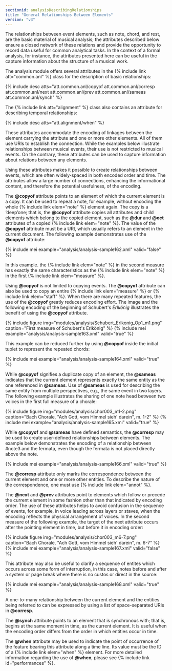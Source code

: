 ```yaml
---
sectionid: analysisDescribingRelationships
title: "General Relationships Between Elements"
version: "v3"
---
```


The relationships between event elements, such as note, chord, and rest, are the basic material of musical analysis; the attributes described below ensure a closed network of these relations and provide the opportunity to record data useful for common analytical tasks. In the context of a formal analysis, for instance, the attributes presented here can be useful in the capture information about the structure of a musical work.

The analysis module offers several attributes in the {% include link att="common.anl" %} class for the description of basic relationships:

{% include desc atts="att.common.anl/copyof att.common.anl/corresp att.common.anl/next att.common.anl/prev att.common.anl/sameas att.common.anl/synch" %} 

The {% include link att="alignment" %} class also contains an attribute for describing temporal relationships:

{% include desc atts="att.alignment/when" %} 

These attributes accommodate the encoding of linkages between the element carrying the attribute and one or more other elements. All of them use URIs to establish the connection. While the examples below illustrate relationships between musical events, their use is not restricted to musical events. On the contrary, these attributes can be used to capture information about relations between any elements.

Using these attributes makes it possible to create relationships between events, which are often widely-spaced in both encoded order and time. The attributes allow a large number of connections, enhancing the informational content, and therefore the potential usefulness, of the encoding.

The **@copyof** attribute points to an element of which the current element is a copy. It can be used to repeat a note, for example, without encoding the whole {% include link elem="note" %} element again. The copy is a ‘deep’one; that is, the **@copyof** attribute copies all attributes and child elements which belong to the copied element, such as the **@dur** and **@oct** attributes of a copied {% include link elem="note" %}. The value of the **@copyof** attribute must be a URI, which usually refers to an element in the current document. The following example demonstrates use of the **@copyof** attribute:

{% include mei example="analysis/analysis-sample162.xml" valid="false" %}

In this example. the {% include link elem="note" %} in the second measure has exactly the same characteristics as the {% include link elem="note" %} in the first {% include link elem="measure" %}.

Using **@copyof** is not limited to copying events. The **@copyof** attribute can also be used to copy an entire {% include link elem="measure" %} or {% include link elem="staff" %}. When there are many repeated features, the use of the **@copyof** greatly reduces encoding effort. The image and the following encoding of the beginning of Schubert's *Erlkönig* illustrates the benefit of using the **@copyof** attribute.

{% include figure img="modules/analysis/Schubert_Erlkonig_Op1_m1.png" caption="First measure of Schubert's Erlkönig" %}
{% include mei example="analysis/analysis-sample163.xml" valid="true" %}

This example can be reduced further by using **@copyof** inside the initial tuplet to represent the repeated chords:

{% include mei example="analysis/analysis-sample164.xml" valid="true" %}

While **@copyof** signifies a duplicate copy of an element, the **@sameas** indicates that the current element represents exactly the same entity as the one referenced in **@sameas**. Use of **@sameas** is used for describing the same entity from multiple perspectives, e.g., the same event in two layers. The following example illustrates the sharing of one note head between two voices in the first full measure of a chorale:

{% include figure img="modules/analysis/chor003_m1-2.png" caption="Bach Chorale, \"Ach Gott, vom Himmel sieh' darein\", m. 1-2" %}
{% include mei example="analysis/analysis-sample165.xml" valid="true" %}

While **@copyof** and **@sameas** have defined semantics, the **@corresp** may be used to create user-defined relationships between elements. The example below demonstrates the encoding of a relationship between #note3 and the fermata, even though the fermata is not placed directly above the note.

{% include mei example="analysis/analysis-sample166.xml" valid="true" %}

The **@corresp** attribute only marks the correspondence between the current element and one or more other entities. To describe the nature of the correspondence, one must use {% include link elem="annot" %}.

The **@next** and **@prev** attributes point to elements which follow or precede the current element in some fashion other than that indicated by encoding order. The use of these attributes helps to avoid confusion in the sequence of events, for example, in voice leading across layers or staves, when the encoding reflects the physical arrangement of voices. In the second measure of the following example, the target of the next attribute occurs after the pointing element in time, but before it in encoding order:

{% include figure img="modules/analysis/chor003_m6-7.png" caption="Bach Chorale, \"Ach Gott, vom Himmel sieh' darein\", m. 6-7" %}
{% include mei example="analysis/analysis-sample167.xml" valid="false" %}

This attribute may also be useful to clarify a sequence of entites which occurs across some form of interruption, in this case, notes before and after a system or page break where there is no custos or direct in the source:

{% include mei example="analysis/analysis-sample168.xml" valid="true" %}

A one-to-many relationship between the current element and the entities being referred to can be expressed by using a list of space-separated URIs in **@corresp**.

The **@synch** attribute points to an element that is synchronous with; that is, begins at the same moment in time, as the current element. It is useful when the encoding order differs from the order in which entities occur in time.

The **@when** attribute may be used to indicate the point of occurrence of the feature bearing this attribute along a time line. Its value must be the ID of a {% include link elem="when" %} element. For more detailed information regarding the use of **@when**, please see {% include link id="performances" %}.
